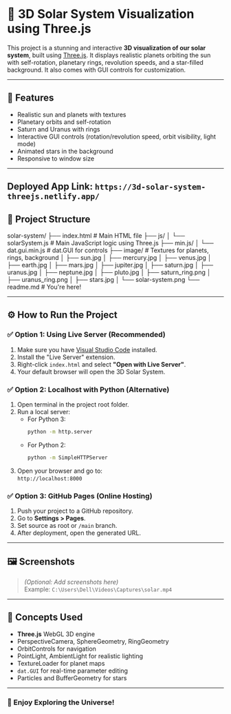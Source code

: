# 🌌 3D Solar System Visualization using Three.js

This project is a stunning and interactive **3D visualization of our solar system**, built using [Three.js](https://threejs.org/). It displays realistic planets orbiting the sun with self-rotation, planetary rings, revolution speeds, and a star-filled background. It also comes with GUI controls for customization.

---

## 🚀 Features

- Realistic sun and planets with textures
- Planetary orbits and self-rotation
- Saturn and Uranus with rings
- Interactive GUI controls (rotation/revolution speed, orbit visibility, light mode)
- Animated stars in the background
- Responsive to window size

---

## Deployed App Link: `https://3d-solar-system-threejs.netlify.app/`

## 📁 Project Structure
solar-system/
├── index.html # Main HTML file
├── js/
│ └── solarSystem.js # Main JavaScript logic using Three.js
├── min.js/
│ └── dat.gui.min.js # dat.GUI for controls
├── image/ # Textures for planets, rings, background
│ ├── sun.jpg
│ ├── mercury.jpg
│ ├── venus.jpg
│ ├── earth.jpg
│ ├── mars.jpg
│ ├── jupiter.jpg
│ ├── saturn.jpg
│ ├── uranus.jpg
│ ├── neptune.jpg
│ ├── pluto.jpg
│ ├── saturn_ring.png
│ ├── uranus_ring.png
│ ├── stars.jpg
│ └── solar-system.png
└── readme.md # You're here!




---

## ⚙️ How to Run the Project

### ✅ Option 1: Using Live Server (Recommended)
1. Make sure you have [Visual Studio Code](https://code.visualstudio.com/) installed.
2. Install the "Live Server" extension.
3. Right-click `index.html` and select **"Open with Live Server"**.
4. Your default browser will open the 3D Solar System.

### ✅ Option 2: Localhost with Python (Alternative)
1. Open terminal in the project root folder.
2. Run a local server:
   - For Python 3:  
     ```bash
     python -m http.server
     ```
   - For Python 2:
     ```bash
     python -m SimpleHTTPServer
     ```
3. Open your browser and go to:  
   `http://localhost:8000`

### ✅ Option 3: GitHub Pages (Online Hosting)
1. Push your project to a GitHub repository.
2. Go to **Settings > Pages**.
3. Set source as root or `/main` branch.
4. After deployment, open the generated URL.

---

## 🖼️ Screenshots

> *(Optional: Add screenshots here)*  
> Example: `C:\Users\Dell\Videos\Captures\solar.mp4`

---

## 🧠 Concepts Used

- **Three.js** WebGL 3D engine
- PerspectiveCamera, SphereGeometry, RingGeometry
- OrbitControls for navigation
- PointLight, AmbientLight for realistic lighting
- TextureLoader for planet maps
- `dat.GUI` for real-time parameter editing
- Particles and BufferGeometry for stars

---

### 🌟 Enjoy Exploring the Universe!


